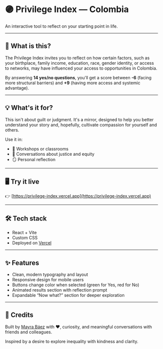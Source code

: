 # 🟣 Privilege Index — Colombia

An interactive tool to reflect on your starting point in life.

---

## 🧭 What is this?

The Privilege Index invites you to reflect on how certain factors, such as your birthplace, family income, education, race, gender identity, or access to networks, may have influenced your access to opportunities in Colombia.

By answering **14 yes/no questions**, you'll get a score between **-6** (facing more structural barriers) and **+9** (having more access and systemic advantage).

---

## 💡 What's it for?

This isn't about guilt or judgment. It's a mirror, designed to help you better understand your story and, hopefully, cultivate compassion for yourself and others.

Use it in:
- 🧠 Workshops or classrooms  
- 💬 Conversations about justice and equity  
- 🪞 Personal reflection  

---

## 🖥️ Try it live

👉 [https://privilege-index.vercel.app](https://privilege-index.vercel.app)

---

## 🛠️ Tech stack

- React + Vite  
- Custom CSS  
- Deployed on [Vercel](https://vercel.com)

---

## ✨ Features

- Clean, modern typography and layout  
- Responsive design for mobile users  
- Buttons change color when selected (green for Yes, red for No)  
- Animated results section with reflection prompt  
- Expandable “Now what?” section for deeper exploration  

---

## 🙌 Credits

Built by [Mayra Báez](https://www.linkedin.com/in/mayrabaez/) with ❤️, curiosity, and meaningful conversations with friends and colleagues.

Inspired by a desire to explore inequality with kindness and clarity.
